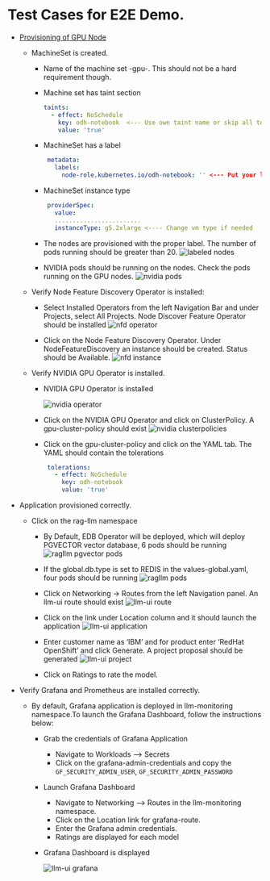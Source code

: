 # Test Cases for E2E Demo.

- [Provisioning of GPU Node](https://github.com/validatedpatterns-sandbox/rag-llm-gitops/blob/main/GPU_provisioning.md)

  - MachineSet is created.
    - Name of the machine set <clustername>-gpu-<AWSregion>. This should not be a hard requirement though. 
    - Machine set has taint section
      ```yaml
      taints:
        - effect: NoSchedule
          key: odh-notebook  <--- Use own taint name or skip all together
          value: 'true'
      ```

    - MachineSet has a label
      ```yaml
       metadata:
         labels:
           node-role.kubernetes.io/odh-notebook: '' <--- Put your label if needed
      ```

    - MachineSet instance type
      ```yaml
       providerSpec:
         value:
         ........................
         instanceType: g5.2xlarge <---- Change vm type if needed
      ```

    - The nodes are provisioned with the proper label. The number of pods running should be greater than 20.
      ![labeled nodes](https://validatedpatterns.io/images/rag-llm-gitops/ragllm-label-nodes.png)

    - NVIDIA pods should be running on the nodes. Check the pods running on the GPU nodes.
      ![nvidia pods](https://validatedpatterns.io/images/rag-llm-gitops/ragllm-pattern-running-pods.png)

  - Verify Node Feature Discovery Operator is installed:
    - Select Installed Operators from the left Navigation Bar and under Projects, select All Projects. Node Discover Feature Operator should be installed
      ![nfd operator](https://validatedpatterns.io/images/rag-llm-gitops/ragllm-nfd-operator.png)

    - Click on the Node Feature Discovery Operator. Under NodeFeatureDiscovery an instance should be created. Status should be Available.
      ![nfd instance](https://validatedpatterns.io/images/rag-llm-gitops/ragllm-nfd-instance.png)


  - Verify NVIDIA GPU Operator is installed.
    - NVIDIA GPU Operator is installed
      
      ![nvidia operator](https://validatedpatterns.io/images/rag-llm-gitops/ragllm-nvidia-operator.png)

    - Click on the NVIDIA GPU Operator and click on ClusterPolicy. A gpu-cluster-policy should exist
      ![nvidia clusterpolicies](https://validatedpatterns.io/images/rag-llm-gitops/ragllm-nvidia-clusterpolicies.png)    

    - Click on the gpu-cluster-policy and click on the YAML tab. The YAML should contain the tolerations
      ```yaml
       tolerations:
         - effect: NoSchedule
           key: odh-notebook
           value: 'true'
      ```

- Application provisioned correctly.
  - Click on the rag-llm namespace
  
    - By Default, EDB Operator will be deployed, which will deploy PGVECTOR vector database, 6 pods should be running
      ![ragllm pgvector pods](https://validatedpatterns.io/images/rag-llm-gitops/rag-llm-pgvector.png)

    - If the global.db.type is set to REDIS in the values-global.yaml, four pods should be running
      ![ragllm pods](https://validatedpatterns.io/images/rag-llm-gitops/rag-llm.png)
  
    - Click on Networking → Routes from the left Navigation panel. An llm-ui route should exist
      ![llm-ui route](https://validatedpatterns.io/images/rag-llm-gitops/ragllm-application_route.png)

    - Click on the link under Location column and it should launch the application
      ![llm-ui application](https://validatedpatterns.io/images/rag-llm-gitops/ragllm-model-application.png)

    - Enter customer name as ‘IBM’ and for product enter ‘RedHat OpenShift’ and click Generate. A project proposal should be generated
      ![llm-ui project](https://validatedpatterns.io/images/rag-llm-gitops/ragllm-application-running.png)

    - Click on Ratings to rate the model.

- Verify Grafana and Prometheus are installed correctly.
  - By default, Grafana application is deployed in llm-monitoring namespace.To launch the Grafana Dashboard, follow the instructions below:
    - Grab the credentials of Grafana Application
      - Navigate to Workloads --> Secrets
      - Click on the grafana-admin-credentials and copy the `GF_SECURITY_ADMIN_USER`, `GF_SECURITY_ADMIN_PASSWORD`
    - Launch Grafana Dashboard
      - Navigate to Networking --> Routes in the llm-monitoring namespace.
      - Click on the Location link for grafana-route.
      - Enter the Grafana admin credentials.
      - Ratings are displayed for each model
    - Grafana Dashboard is displayed
      
      ![llm-ui grafana](https://validatedpatterns.io/images/rag-llm-gitops/ragllm-grafana.png)



	

